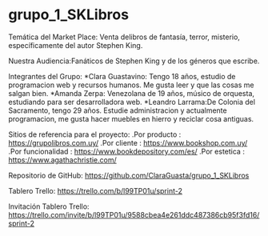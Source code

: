 ﻿# grupo_1_SKLibros

Temática del Market Place: Venta delibros de fantasía, terror, misterio, específicamente del autor Stephen King.

Nuestra Audiencia:Fanáticos de Stephen King y de los géneros que escribe.

Integrantes del Grupo:
*Clara Guastavino: Tengo 18 años, estudio de programacion web y recursos humanos. Me gusta leer y que las cosas me salgan bien.
*Amanda Zerpa: Venezolana de 19 años, músico de orquesta, estudiando para ser desarrolladora web.
*Leandro Larrama:De Colonia del Sacramento, tengo 29 años. Estudie administracion y actualmente programacion, me gusta hacer muebles en hierro y reciclar cosa antiguas.

Sitios de referencia para el proyecto: 
.Por producto : https://grupolibros.com.uy/
.Por cliente : https://www.bookshop.com.uy/ 
.Por funcionalidad : https://www.bookdepository.com/es/
.Por estetica :  https://www.agathachristie.com/

Repositorio de GitHub:
https://github.com/ClaraGuasta/grupo_1_SKLibros

Tablero Trello:
https://trello.com/b/l99TP01u/sprint-2

Invitación Tablero Trello:
https://trello.com/invite/b/l99TP01u/9588cbea4e261ddc487386cb95f3fd16/sprint-2




